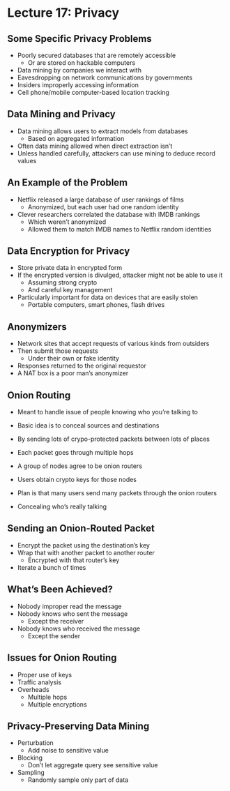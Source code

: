 # Lecture 17: Privacy
## Some Specific Privacy Problems
* Poorly secured databases that are remotely accessible
  * Or are stored on hackable computers
* Data mining by companies we interact with
* Eavesdropping on network communications by governments
* Insiders improperly accessing information
* Cell phone/mobile computer-based location tracking
## Data Mining and Privacy
* Data mining allows users to extract models from databases
  * Based on aggregated information
* Often data mining allowed when direct extraction isn’t
* Unless handled carefully, attackers can use mining to deduce record values
## An Example of the Problem
* Netflix released a large database of user rankings of films
  * Anonymized, but each user had one random identity
* Clever researchers correlated the database with IMDB rankings
  * Which weren’t anonymized
  * Allowed them to match IMDB names to Netflix random identities
## Data Encryption for Privacy
* Store private data in encrypted form
* If the encrypted version is divulged, attacker might not be able to use it
  * Assuming strong crypto
  * And careful key management
* Particularly important for data on devices that are easily stolen
  * Portable computers, smart phones, flash drives
## Anonymizers
* Network sites that accept requests of various kinds from outsiders
* Then submit those requests
  * Under their own or fake identity
* Responses returned to the original requestor
* A NAT box is a poor man’s anonymizer
## Onion Routing
* Meant to handle issue of people knowing who you’re talking to
* Basic idea is to conceal sources and destinations
* By sending lots of crypo-protected packets between lots of places
* Each packet goes through multiple hops

* A group of nodes agree to be onion routers
* Users obtain crypto keys for those nodes
* Plan is that many users send many packets through the onion routers
* Concealing who’s really talking
## Sending an Onion-Routed Packet
* Encrypt the packet using the destination’s key
* Wrap that with another packet to another router
  * Encrypted with that router’s key
* Iterate a bunch of times
## What’s Been Achieved?
* Nobody improper read the message
* Nobody knows who sent the message 
  * Except the receiver
* Nobody knows who received the message
  * Except the sender
## Issues for Onion Routing
* Proper use of keys
* Traffic analysis
* Overheads
  * Multiple hops
  * Multiple encryptions
## Privacy-Preserving Data Mining
* Perturbation
  * Add noise to sensitive value
* Blocking
  * Don’t let aggregate query see sensitive value
* Sampling
  * Randomly sample only part of data
